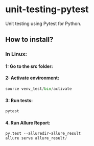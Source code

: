 # unit-testing-pytest
Unit testing using Pytest for Python.

## How to install?

### In Linux:

#### 1: Go to the src folder:

#### 2: Activate environment:

```python
source venv_test/bin/activate
```

#### 3: Run tests:

```python
pytest
```
#### 4. Run Allure Report:
```python
py.test --alluredir=allure_result
allure serve allure_result/
```
